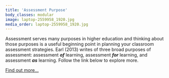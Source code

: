 ```yaml
---
title: 'Assessment Purpose'
body_classes: modular
image: laptop-2559958_1920.jpg
media_order: laptop-2559958_1920.jpg
---
```


Assessment serves many purposes in higher education and thinking about those purposes is a useful beginning point in planning your classroom assessment strategies. Earl (2013) writes of three broad purposes of assessment: assessment ***of*** learning, assessment ***for*** learning, and assessment ***as*** learning. Follow the link below to explore more.

[Find out more...](https://multi-access.twu.ca/assessment-purpose?classes=btn,mt-4,w-content,block)
